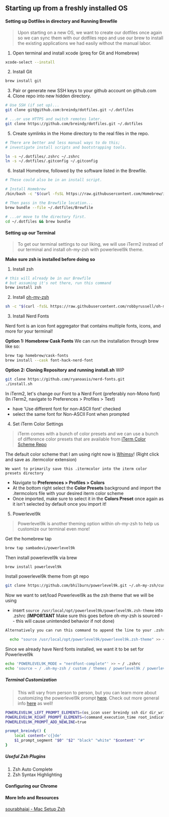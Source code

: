 ## Starting up from a freshly installed OS

#### Setting up Dotfiles in directory and Running Brewfile
> Upon starting on a new OS, we want to create our dotfiles once again so we can sync them with our dotfiles repo and use our brew to install the existing applications we had easily without the manual labor.
1. Open terminal and install xcode (preq for Git and Homebrew)
```zsh
xcode-select --install
```
2. Install Git
```zsh
brew install git
```
3. Pair or generate new SSH keys to your github account on github.com
4. Clone repo into new hidden directory.

```zsh
# Use SSH (if set up)...
git clone git@github.com:breindy/dotfiles.git ~/.dotfiles

# ...or use HTTPS and switch remotes later.
git clone https://github.com/breindy/dotfiles.git ~/.dotfiles
```
5. Create symlinks in the Home directory to the real files in the repo.

```zsh
# There are better and less manual ways to do this;
# investigate install scripts and bootstrapping tools.

ln -s ~/.dotfiles/.zshrc ~/.zshrc
ln -s ~/.dotfiles/.gitconfig ~/.gitconfig
```


6. Install Homebrew, followed by the software listed in the Brewfile.

```zsh
# These could also be in an install script.

# Install Homebrew
/bin/bash -c "$(curl -fsSL https://raw.githubusercontent.com/Homebrew/install/HEAD/install.sh)"

# Then pass in the Brewfile location...
brew bundle --file ~/.dotfiles/Brewfile

# ...or move to the directory first.
cd ~/.dotfiles && brew bundle
```

#### Setting up our Terminal
> To get our terminal settings to our liking, we will use iTerm2 instead of our terminal and install oh-my-zsh with powerlevel9k theme.

**Make sure zsh is installed before doing so**
1. Install zsh
```zsh
# this will already be in our Brewfile 
# but assuming it's not there, run this command
brew install zsh 
```
2. Install [oh-my-zsh](https://github.com/ohmyzsh/ohmyzsh)
```zsh
sh -c "$(curl -fsSL https://raw.githubusercontent.com/robbyrussell/oh-my-zsh/master/tools/install.sh)"
```
3. Install Nerd Fonts

Nerd font is an icon font aggregator that contains multiple fonts, icons, and more for your terminal!

**Option 1: Homebrew Cask Fonts**
We can run the installation through brew like so:
```zsh
brew tap homebrew/cask-fonts
brew install --cask font-hack-nerd-font
```

**Option 2: Cloning Repository and running install.sh**
WIP
```zsh
git clone https://github.com/ryanoasis/nerd-fonts.git
./install.sh
```

In iTerm2, let's change our Font to a Nerd Font (preferably non-Mono font)
(In iTerm2, navigate to Preferences > Profiles > Text)
- have 'Use different font for non-ASCII font' checked
- select the same font for Non-ASCII Font when prompted

4. Set iTerm Color Settings
> iTerm comes with a bunch of color presets and we can use a bunch of difference color presets that are available from [iTerm Color Scheme Repo](https://github.com/mbadolato/iTerm2-Color-Schemes)

The default color scheme that I am using right now is [Whimsy](https://raw.githubusercontent.com/mbadolato/iTerm2-Color-Schemes/master/schemes/Whimsy.itermcolors)!
(Right click and save as .itermcolor extension)
```
We want to primarily save this .itermcolor into the iterm color presets directory
```

- Navigate to **Preferences > Profiles > Colors**
- At the bottom right select the **Color Presets** background and import the .itermcolors file with your desired iterm color scheme
- Once imported, make sure to select it in the **Colors Preset** once again as it isn't selected by default once you import it!

5. Powerlevel9k
> Powerlevel9k is another theming option within oh-my-zsh to help us customize our terminal even more!

Get the homebrew tap
```zsh
brew tap sambadevi/powerlevel9k
```

Then install powerlevel9k via brew
```zsh
brew install powerlevel9k
```

Install powerlevel9k theme from git repo
```zsh
git clone https://github.com/bhilburn/powerlevel9k.git ~/.oh-my-zsh/custom/themes/powerlevel9k
```

Now we want to set/load Powerlevel9k as the zsh theme that we will be using
- insert `source /usr/local/opt/powerlevel9k/powerlevel9k.zsh-theme` into .zshrc
(**IMPORTANT** Make sure this goes before oh-my-zsh is sourced -- this will cause unintended behavior if not done)

```zsh
Alternatively you can run this command to append the line to your .zshrc

  echo "source /usr/local/opt/powerlevel9k/powerlevel9k.zsh-theme" >> ~/.zshrc
```

Since we already have Nerd fonts installed, we want it to be set for Powerlevel9k
```zsh
echo 'POWERLEVEL9K_MODE = "nerdfont-complete"' >> ~ / .zshrc
echo 'source ~ / .oh-my-zsh / custom / themes / powerlevel9k / powerlevel9k.zsh-theme' >> ~ / .zshrc
```

##### Terminal Customization
> This will vary from person to person, but you can learn more about customizing the powerlevel9k prompt [here](https://github.com/Powerlevel9k/powerlevel9k/wiki/Stylizing-Your-Prompt). Check out more general info [here](https://github.com/Powerlevel9k/powerlevel9k) as well!

```zsh
POWERLEVEL9K_LEFT_PROMPT_ELEMENTS=(os_icon user breindy ssh dir dir_writable)
POWERLEVEL9K_RIGHT_PROMPT_ELEMENTS=(command_execution_time root_indicator background_jobs vcs)
POWERLEVEL9K_PROMPT_ADD_NEWLINE=true

prompt_breindy() {
    local content='c{}de'
    $1_prompt_segment "$0" "$2" "black" "white" "$content" "#"
}
```


##### Useful Zsh Plugins
1. Zsh Auto Complete
2. Zsh Syntax Highlighting

#### Configuring our Chrome

#### More Info and Resources
[sourabhajaj - Mac Setup Zsh](https://sourabhbajaj.com/mac-setup/iTerm/zsh.html)